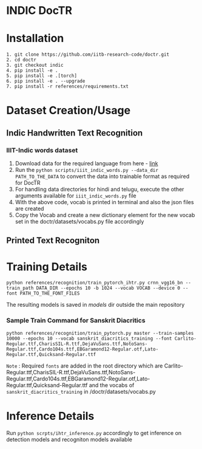# INDIC DocTR





# Installation

```
1. git clone https://github.com/iitb-research-code/doctr.git
2. cd doctr
3. git checkout indic
4. pip install -e .
5. pip install -e .[torch]
6. pip install -e . --upgrade
7. pip install -r references/requirements.txt
```

# Dataset Creation/Usage

## Indic Handwritten Text Recognition

### IIIT-Indic words dataset

1. Download data for the required language from here - [link](https://cvit.iiit.ac.in/research/projects/cvit-projects/iiit-indic-hw-words)
2. Run the ```python scripts/iiit_indic_words.py --data_dir PATH_TO_THE_DATA``` to convert the data into trainable format as required for DocTR
3. For handling data directories for hindi and telugu, execute the other arguments available for ```iiit_indic_words.py``` file
3. With the above code, vocab is printed in terminal and also the json files are created
4. Copy the Vocab and create a new dictionary element for the new vocab set in the doctr/datasets/vocabs.py file accordingly


## Printed Text Recogniton


# Training Details

```
python references/recognition/train_pytorch_ihtr.py crnn_vgg16_bn --train_path DATA_DIR --epochs 10 -b 1024 --vocab VOCAB --device 0 --font PATH_TO_THE_FONT_FILES
```

The resulting models is saved in *models* dir outside the main repository

### Sample Train Command for Sanskrit Diacritics
```
python references/recognition/train_pytorch.py master --train-samples 10000 --epochs 10 --vocab sanskrit_diacritics_training --font Carlito-Regular.ttf,CharisSIL-R.ttf,DejaVuSans.ttf,NotoSans-Regular.ttf,Cardo104s.ttf,EBGaramond12-Regular.otf,Lato-Regular.ttf,Quicksand-Regular.ttf
```
`Note` : Required `fonts` are added in the root directory which are Carlito-Regular.ttf,CharisSIL-R.ttf,DejaVuSans.ttf,NotoSans-Regular.ttf,Cardo104s.ttf,EBGaramond12-Regular.otf,Lato-Regular.ttf,Quicksand-Regular.ttf and the vocabs of `sanskrit_diacritics_training` in /doctr/datasets/vocabs.py

# Inference Details

Run ```python scrpts/ihtr_inference.py``` accordingly to get inference on detection models and recogniton models available
